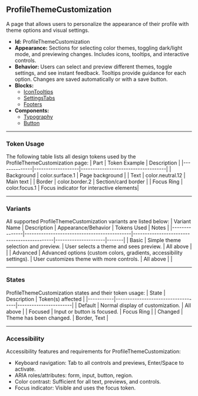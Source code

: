 ## ProfileThemeCustomization
A page that allows users to personalize the appearance of their profile with theme options and visual settings.
- **Id:** ProfileThemeCustomization
- **Appearance:** Sections for selecting color themes, toggling dark/light mode, and previewing changes. Includes icons, tooltips, and interactive controls.
- **Behavior:** Users can select and preview different themes, toggle settings, and see instant feedback. Tooltips provide guidance for each option. Changes are saved automatically or with a save button.
- **Blocks:**
  - [IconTooltips](../blocks/IconTooltips.md)
  - [SettingsTabs](../blocks/SettingsTabs.md)
  - [Footers](../blocks/Footers.md)
- **Components:**
  - [Typography](../components/Typography.md)
  - [Button](../components/Button.md)

---

### Token Usage
The following table lists all design tokens used by the ProfileThemeCustomization page:
| Part         | Token Example      | Description                        |
|--------------|-------------------|------------------------------------|
| Background   | color.surface.1   | Page background                    |
| Text         | color.neutral.12  | Main text                          |
| Border       | color.border.2    | Section/card border                |
| Focus Ring   | color.focus.1     | Focus indicator for interactive elements|

---

### Variants
All supported ProfileThemeCustomization variants are listed below:
| Variant Name   | Description                                 | Appearance/Behavior                        | Tokens Used         | Notes |
|---------------|---------------------------------------------|--------------------------------------------|---------------------|-------|
| Basic         | Simple theme selection and preview.          | User selects a theme and sees preview.     | All above           |       |
| Advanced      | Advanced options (custom colors, gradients, accessibility settings). | User customizes theme with more controls. | All above           |       |

---

### States
ProfileThemeCustomization states and their token usage:
| State     | Description                        | Token(s) affected      |
|-----------|------------------------------------|-----------------------|
| Default   | Normal display of customization.   | All above             |
| Focused   | Input or button is focused.        | Focus Ring            |
| Changed   | Theme has been changed.            | Border, Text          |

---

### Accessibility
Accessibility features and requirements for ProfileThemeCustomization:
- Keyboard navigation: Tab to all controls and previews, Enter/Space to activate.
- ARIA roles/attributes: form, input, button, region.
- Color contrast: Sufficient for all text, previews, and controls.
- Focus indicator: Visible and uses the focus token.
